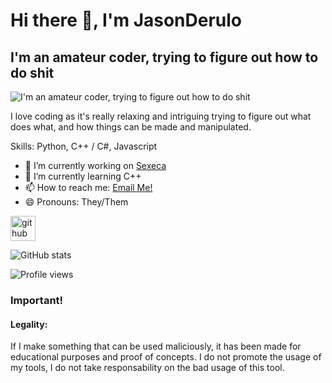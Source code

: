 # Hi there 👋, I'm JasonDerulo
## I'm an amateur coder, trying to figure out how to do shit
![I'm an amateur coder, trying to figure out how to do shit](https://i.imgur.com/170y1dB.gif)

I love coding as it's really relaxing and intriguing trying to figure out what does what, and how things can be made and manipulated.

Skills: Python, C++ / C#, Javascript

- 🔭 I’m currently working on [Sexeca](https://github.com/JasonDerulo1259/Sexeca-FreeVersion) 
- 🌱 I’m currently learning C++ 
- 📫 How to reach me: [Email Me!](mailto:melopelo1259@gmail.com) 
- 😄 Pronouns: They/Them


[<img src='https://cdn.jsdelivr.net/npm/simple-icons@3.0.1/icons/github.svg' alt='github' height='40'>](https://github.com/JasonDerulo1259)  

![GitHub stats](https://github-readme-stats.vercel.app/api?username=JasonDerulo1259&show_icons=true)  

![Profile views](https://gpvc.arturio.dev/JasonDerulo1259)  

### Important!
#### Legality:
If I make something that can be used maliciously, it has been made for educational purposes and proof of concepts. I do not promote the usage of my tools, I do not take responsability on the bad usage of this tool.
